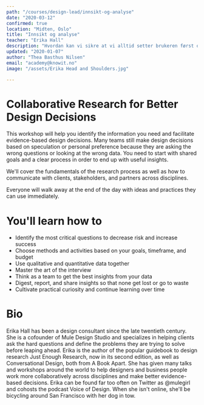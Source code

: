 ```yaml
---
path: "/courses/design-lead/innsikt-og-analyse"
date: "2020-03-12"
confirmed: true
location: "Midten, Oslo"
title: "Innsikt og analyse"
teacher: "Erika Hall"
description: "Hvordan kan vi sikre at vi alltid setter brukeren først og hvordan går vi frem for å få god innsikt i brukernes behov? I denne sesjonen får vi trening i innsikt- og analysearbeidet som er avgjørende for å skape innovative og brukervennlige løsninger."
updated: "2020-01-07"
author: "Thea Basthus Nilsen"
email: "academy@knowit.no"
image: "/assets/Erika Head and Shoulders.jpg"

---
```

# Collaborative Research for Better Design Decisions

This workshop will help you identify the information you need and facilitate evidence-based design decisions. Many teams still make design decisions based on speculation or personal preference because they are asking the wrong questions or looking at the wrong data. You need to start with shared goals and a clear process in order to end up with useful insights.

We'll cover the fundamentals of the research process as well as how to communicate with clients, stakeholders, and partners across disciplines. 

Everyone will walk away at the end of the day with ideas and practices they can use immediately.

# You'll learn how to

- Identify the most critical questions to decrease risk and increase success
- Choose methods and activities based on your goals, timeframe, and budget
- Use qualitative and quantitative data together
- Master the art of the interview
- Think as a team to get the best insights from your data
- Digest, report, and share insights so that none get lost or go to waste
- Cultivate practical curiosity and continue learning over time


# Bio

Erika Hall has been a design consultant since the late twentieth century. She is a cofounder of Mule Design Studio and specializes in helping clients ask the hard questions and define the problems they are trying to solve before leaping ahead. Erika is the author of the popular guidebook to design research Just Enough Research, now in its second edition, as well as Conversational Design, both from A Book Apart. She has given many talks and workshops around the world to help designers and business people work more collaboratively across disciplines and make better evidence-based decisions. Erika can be found far too often on Twitter as @mulegirl and cohosts the podcast Voice of Design. When she isn't online, she'll be bicycling around San Francisco with her dog in tow.

